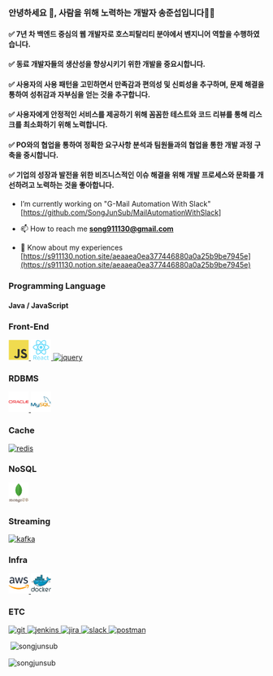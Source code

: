 <h3 align="left">안녕하세요 👋, 사람을 위해 노력하는 개발자 송준섭입니다🙇‍♂️</h3>
<h4 align="left">✅ 7년 차 백엔드 중심의 웹 개발자로 호스피탈리티 분야에서 벤지니어 역할을 수행하였습니다.</h4>
<h4 align="left">✅ 동료 개발자들의 생산성을 향상시키기 위한 개발을 중요시합니다.</h4>
<h4 align="left">✅ 사용자의 사용 패턴을 고민하면서 만족감과 편의성 및 신뢰성을 추구하며, 문제 해결을 통하여 성취감과 자부심을 얻는 것을 추구합니다.</h4>
<h4 align="left">✅ 사용자에게 안정적인 서비스를 제공하기 위해 꼼꼼한 테스트와 코드 리뷰를 통해 리스크를 최소화하기 위해 노력합니다.</h4>
<h4 align="left">✅ PO와의 협업을 통하여 정확한 요구사항 분석과 팀원들과의 협업을 통한 개발 과정 구축을 중시합니다.</h4>
<h4 align="left">✅ 기업의 성장과 발전을 위한 비즈니스적인 이슈 해결을 위해 개발 프로세스와 문화를 개선하려고 노력하는 것을 좋아합니다.</h4>


- I’m currently working on "G-Mail Automation With Slack" [https://github.com/SongJunSub/MailAutomationWithSlack]

- 📫 How to reach me **song911130@gmail.com**

- 📄 Know about my experiences [https://s911130.notion.site/aeaaea0ea377446880a0a25b9be7945e](https://s911130.notion.site/aeaaea0ea377446880a0a25b9be7945e)


<h3 align="left">Programming Language</h3>
<h4 align="left">Java / JavaScript</h4>

<h3 align="left">Front-End</h3>
<p align="left">
  <a href="https://developer.mozilla.org/en-US/docs/Web/JavaScript" target="_blank" rel="noreferrer"> <img src="https://raw.githubusercontent.com/devicons/devicon/master/icons/javascript/javascript-original.svg" alt="javascript" width="40" height="40"/> </a>
  <a href="https://reactjs.org/" target="_blank" rel="noreferrer"> <img src="https://raw.githubusercontent.com/devicons/devicon/master/icons/react/react-original-wordmark.svg" alt="react" width="40" height="40"/> </a>
  <a href="" target="_blank" rel="noreferrer"> <img src="https://www.vectorlogo.zone/logos/jquery/jquery-vertical.svg" alt="jquery" width="40" height="40"/> </a>
</p>

<h3 align="left">RDBMS</h3>
<p align="left">
  <a href="https://www.oracle.com/" target="_blank" rel="noreferrer"> <img src="https://raw.githubusercontent.com/devicons/devicon/master/icons/oracle/oracle-original.svg" alt="oracle" width="40" height="40"/> </a>
  <a href="https://www.mysql.com/" target="_blank" rel="noreferrer"> <img src="https://raw.githubusercontent.com/devicons/devicon/master/icons/mysql/mysql-original-wordmark.svg" alt="mysql" width="40" height="40"/> </a></a>
</p>

<h3 align="left">Cache</h3>
<p align="left">
  <a href="" target="_blank" rel="noreferrer"> <img src="https://www.vectorlogo.zone/logos/redis/redis-icon.svg" alt="redis" width="40" height="40"/> </a>
</p>

<h3 align="left">NoSQL</h3>
<p align="left">
  <a href="https://www.mongodb.com/" target="_blank" rel="noreferrer"> <img src="https://raw.githubusercontent.com/devicons/devicon/master/icons/mongodb/mongodb-original-wordmark.svg" alt="mongodb" width="40" height="40"/> </a>
</p>

<h3 align="left">Streaming</h3>
<p align="left">
  <a href="" target="_blank" rel="noreferrer"> <img src="https://www.vectorlogo.zone/logos/apache_kafka/apache_kafka-icon.svg" alt="kafka" width="40" height="40"/> </a>
</p>

<h3 align="left">Infra</h3>
<p align="left">
  <a href="https://aws.amazon.com" target="_blank" rel="noreferrer"> <img src="https://raw.githubusercontent.com/devicons/devicon/master/icons/amazonwebservices/amazonwebservices-original-wordmark.svg" alt="aws" width="40" height="40"/> </a>
  <a href="https://www.docker.com/" target="_blank" rel="noreferrer"> <img src="https://raw.githubusercontent.com/devicons/devicon/master/icons/docker/docker-original-wordmark.svg" alt="docker" width="40" height="40"/> </a>
</p>

<h3 align="left">ETC</h3>
<p align="left">
  <a href="https://git-scm.com/" target="_blank" rel="noreferrer"> <img src="https://www.vectorlogo.zone/logos/git-scm/git-scm-icon.svg" alt="git" width="40" height="40"/> </a>
  <a href="https://www.jenkins.io" target="_blank" rel="noreferrer"> <img src="https://www.vectorlogo.zone/logos/jenkins/jenkins-icon.svg" alt="jenkins" width="40" height="40"/> </a>
  <a href="" target="_blank" rel="noreferrer"> <img src="https://www.vectorlogo.zone/logos/atlassian_jira/atlassian_jira-icon.svg" alt="jira" width="40" height="40"/> </a>
  <a href="https://www.jenkins.io" target="_blank" rel="noreferrer"> <img src="https://www.vectorlogo.zone/logos/slack/slack-icon.svg" alt="slack" width="40" height="40"/> </a>
  <a href="https://postman.com" target="_blank" rel="noreferrer"> <img src="https://www.vectorlogo.zone/logos/getpostman/getpostman-icon.svg" alt="postman" width="40" height="40"/> </a>
</p>

<p>&nbsp;<img align="center" src="https://github-readme-stats.vercel.app/api?username=songjunsub&show_icons=true&locale=en" alt="songjunsub" /></p>

<p><img align="center" src="https://github-readme-streak-stats.herokuapp.com/?user=songjunsub&theme=default" alt="songjunsub" /></p>
